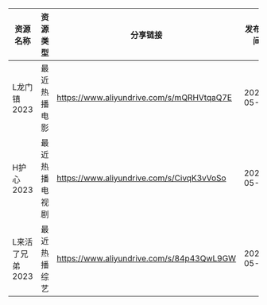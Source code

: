 | 资源名称       | 资源类型    | 分享链接                                      | 发布时间       |
| ---------- | ------- | ----------------------------------------- | ---------- |
| L龙门镇2023   | 最近热播电影  | https://www.aliyundrive.com/s/mQRHVtqaQ7E | 2023-05-10 |
| H护心2023    | 最近热播电视剧 | https://www.aliyundrive.com/s/CivqK3vVoSo | 2023-05-10 |
| L来活了兄弟2023 | 最近热播综艺  | https://www.aliyundrive.com/s/84p43QwL9GW | 2023-05-10 |
